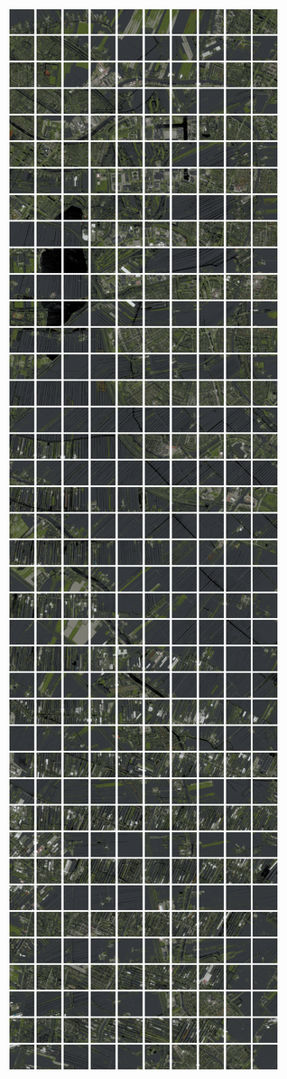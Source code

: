 <html>
<div>
<img src="https://github.com/HakkaTjakka/NL_TILE_MAP/blob/main/18/613/-1049/r.6130.-10490.png" height="44" width="44">
<img src="https://github.com/HakkaTjakka/NL_TILE_MAP/blob/main/18/613/-1049/r.6131.-10490.png" height="44" width="44">
<img src="https://github.com/HakkaTjakka/NL_TILE_MAP/blob/main/18/613/-1049/r.6132.-10490.png" height="44" width="44">
<img src="https://github.com/HakkaTjakka/NL_TILE_MAP/blob/main/18/613/-1049/r.6133.-10490.png" height="44" width="44">
<img src="https://github.com/HakkaTjakka/NL_TILE_MAP/blob/main/18/613/-1049/r.6134.-10490.png" height="44" width="44">
<img src="https://github.com/HakkaTjakka/NL_TILE_MAP/blob/main/18/613/-1049/r.6135.-10490.png" height="44" width="44">
<img src="https://github.com/HakkaTjakka/NL_TILE_MAP/blob/main/18/613/-1049/r.6136.-10490.png" height="44" width="44">
<img src="https://github.com/HakkaTjakka/NL_TILE_MAP/blob/main/18/613/-1049/r.6137.-10490.png" height="44" width="44">
<img src="https://github.com/HakkaTjakka/NL_TILE_MAP/blob/main/18/613/-1049/r.6138.-10490.png" height="44" width="44">
<img src="https://github.com/HakkaTjakka/NL_TILE_MAP/blob/main/18/613/-1049/r.6139.-10490.png" height="44" width="44">
<img src="https://github.com/HakkaTjakka/NL_TILE_MAP/blob/main/18/614/-1049/r.6140.-10490.png" height="44" width="44">
<img src="https://github.com/HakkaTjakka/NL_TILE_MAP/blob/main/18/614/-1049/r.6141.-10490.png" height="44" width="44">
<img src="https://github.com/HakkaTjakka/NL_TILE_MAP/blob/main/18/614/-1049/r.6142.-10490.png" height="44" width="44">
<img src="https://github.com/HakkaTjakka/NL_TILE_MAP/blob/main/18/614/-1049/r.6143.-10490.png" height="44" width="44">
<img src="https://github.com/HakkaTjakka/NL_TILE_MAP/blob/main/18/614/-1049/r.6144.-10490.png" height="44" width="44">
<img src="https://github.com/HakkaTjakka/NL_TILE_MAP/blob/main/18/614/-1049/r.6145.-10490.png" height="44" width="44">
<img src="https://github.com/HakkaTjakka/NL_TILE_MAP/blob/main/18/614/-1049/r.6146.-10490.png" height="44" width="44">
<img src="https://github.com/HakkaTjakka/NL_TILE_MAP/blob/main/18/614/-1049/r.6147.-10490.png" height="44" width="44">
<img src="https://github.com/HakkaTjakka/NL_TILE_MAP/blob/main/18/614/-1049/r.6148.-10490.png" height="44" width="44">
<img src="https://github.com/HakkaTjakka/NL_TILE_MAP/blob/main/18/614/-1049/r.6149.-10490.png" height="44" width="44">
<br>
<img src="https://github.com/HakkaTjakka/NL_TILE_MAP/blob/main/18/613/-1049/r.6130.-10489.png" height="44" width="44">
<img src="https://github.com/HakkaTjakka/NL_TILE_MAP/blob/main/18/613/-1049/r.6131.-10489.png" height="44" width="44">
<img src="https://github.com/HakkaTjakka/NL_TILE_MAP/blob/main/18/613/-1049/r.6132.-10489.png" height="44" width="44">
<img src="https://github.com/HakkaTjakka/NL_TILE_MAP/blob/main/18/613/-1049/r.6133.-10489.png" height="44" width="44">
<img src="https://github.com/HakkaTjakka/NL_TILE_MAP/blob/main/18/613/-1049/r.6134.-10489.png" height="44" width="44">
<img src="https://github.com/HakkaTjakka/NL_TILE_MAP/blob/main/18/613/-1049/r.6135.-10489.png" height="44" width="44">
<img src="https://github.com/HakkaTjakka/NL_TILE_MAP/blob/main/18/613/-1049/r.6136.-10489.png" height="44" width="44">
<img src="https://github.com/HakkaTjakka/NL_TILE_MAP/blob/main/18/613/-1049/r.6137.-10489.png" height="44" width="44">
<img src="https://github.com/HakkaTjakka/NL_TILE_MAP/blob/main/18/613/-1049/r.6138.-10489.png" height="44" width="44">
<img src="https://github.com/HakkaTjakka/NL_TILE_MAP/blob/main/18/613/-1049/r.6139.-10489.png" height="44" width="44">
<img src="https://github.com/HakkaTjakka/NL_TILE_MAP/blob/main/18/614/-1049/r.6140.-10489.png" height="44" width="44">
<img src="https://github.com/HakkaTjakka/NL_TILE_MAP/blob/main/18/614/-1049/r.6141.-10489.png" height="44" width="44">
<img src="https://github.com/HakkaTjakka/NL_TILE_MAP/blob/main/18/614/-1049/r.6142.-10489.png" height="44" width="44">
<img src="https://github.com/HakkaTjakka/NL_TILE_MAP/blob/main/18/614/-1049/r.6143.-10489.png" height="44" width="44">
<img src="https://github.com/HakkaTjakka/NL_TILE_MAP/blob/main/18/614/-1049/r.6144.-10489.png" height="44" width="44">
<img src="https://github.com/HakkaTjakka/NL_TILE_MAP/blob/main/18/614/-1049/r.6145.-10489.png" height="44" width="44">
<img src="https://github.com/HakkaTjakka/NL_TILE_MAP/blob/main/18/614/-1049/r.6146.-10489.png" height="44" width="44">
<img src="https://github.com/HakkaTjakka/NL_TILE_MAP/blob/main/18/614/-1049/r.6147.-10489.png" height="44" width="44">
<img src="https://github.com/HakkaTjakka/NL_TILE_MAP/blob/main/18/614/-1049/r.6148.-10489.png" height="44" width="44">
<img src="https://github.com/HakkaTjakka/NL_TILE_MAP/blob/main/18/614/-1049/r.6149.-10489.png" height="44" width="44">
<br>
<img src="https://github.com/HakkaTjakka/NL_TILE_MAP/blob/main/18/613/-1049/r.6130.-10488.png" height="44" width="44">
<img src="https://github.com/HakkaTjakka/NL_TILE_MAP/blob/main/18/613/-1049/r.6131.-10488.png" height="44" width="44">
<img src="https://github.com/HakkaTjakka/NL_TILE_MAP/blob/main/18/613/-1049/r.6132.-10488.png" height="44" width="44">
<img src="https://github.com/HakkaTjakka/NL_TILE_MAP/blob/main/18/613/-1049/r.6133.-10488.png" height="44" width="44">
<img src="https://github.com/HakkaTjakka/NL_TILE_MAP/blob/main/18/613/-1049/r.6134.-10488.png" height="44" width="44">
<img src="https://github.com/HakkaTjakka/NL_TILE_MAP/blob/main/18/613/-1049/r.6135.-10488.png" height="44" width="44">
<img src="https://github.com/HakkaTjakka/NL_TILE_MAP/blob/main/18/613/-1049/r.6136.-10488.png" height="44" width="44">
<img src="https://github.com/HakkaTjakka/NL_TILE_MAP/blob/main/18/613/-1049/r.6137.-10488.png" height="44" width="44">
<img src="https://github.com/HakkaTjakka/NL_TILE_MAP/blob/main/18/613/-1049/r.6138.-10488.png" height="44" width="44">
<img src="https://github.com/HakkaTjakka/NL_TILE_MAP/blob/main/18/613/-1049/r.6139.-10488.png" height="44" width="44">
<img src="https://github.com/HakkaTjakka/NL_TILE_MAP/blob/main/18/614/-1049/r.6140.-10488.png" height="44" width="44">
<img src="https://github.com/HakkaTjakka/NL_TILE_MAP/blob/main/18/614/-1049/r.6141.-10488.png" height="44" width="44">
<img src="https://github.com/HakkaTjakka/NL_TILE_MAP/blob/main/18/614/-1049/r.6142.-10488.png" height="44" width="44">
<img src="https://github.com/HakkaTjakka/NL_TILE_MAP/blob/main/18/614/-1049/r.6143.-10488.png" height="44" width="44">
<img src="https://github.com/HakkaTjakka/NL_TILE_MAP/blob/main/18/614/-1049/r.6144.-10488.png" height="44" width="44">
<img src="https://github.com/HakkaTjakka/NL_TILE_MAP/blob/main/18/614/-1049/r.6145.-10488.png" height="44" width="44">
<img src="https://github.com/HakkaTjakka/NL_TILE_MAP/blob/main/18/614/-1049/r.6146.-10488.png" height="44" width="44">
<img src="https://github.com/HakkaTjakka/NL_TILE_MAP/blob/main/18/614/-1049/r.6147.-10488.png" height="44" width="44">
<img src="https://github.com/HakkaTjakka/NL_TILE_MAP/blob/main/18/614/-1049/r.6148.-10488.png" height="44" width="44">
<img src="https://github.com/HakkaTjakka/NL_TILE_MAP/blob/main/18/614/-1049/r.6149.-10488.png" height="44" width="44">
<br>
<img src="https://github.com/HakkaTjakka/NL_TILE_MAP/blob/main/18/613/-1049/r.6130.-10487.png" height="44" width="44">
<img src="https://github.com/HakkaTjakka/NL_TILE_MAP/blob/main/18/613/-1049/r.6131.-10487.png" height="44" width="44">
<img src="https://github.com/HakkaTjakka/NL_TILE_MAP/blob/main/18/613/-1049/r.6132.-10487.png" height="44" width="44">
<img src="https://github.com/HakkaTjakka/NL_TILE_MAP/blob/main/18/613/-1049/r.6133.-10487.png" height="44" width="44">
<img src="https://github.com/HakkaTjakka/NL_TILE_MAP/blob/main/18/613/-1049/r.6134.-10487.png" height="44" width="44">
<img src="https://github.com/HakkaTjakka/NL_TILE_MAP/blob/main/18/613/-1049/r.6135.-10487.png" height="44" width="44">
<img src="https://github.com/HakkaTjakka/NL_TILE_MAP/blob/main/18/613/-1049/r.6136.-10487.png" height="44" width="44">
<img src="https://github.com/HakkaTjakka/NL_TILE_MAP/blob/main/18/613/-1049/r.6137.-10487.png" height="44" width="44">
<img src="https://github.com/HakkaTjakka/NL_TILE_MAP/blob/main/18/613/-1049/r.6138.-10487.png" height="44" width="44">
<img src="https://github.com/HakkaTjakka/NL_TILE_MAP/blob/main/18/613/-1049/r.6139.-10487.png" height="44" width="44">
<img src="https://github.com/HakkaTjakka/NL_TILE_MAP/blob/main/18/614/-1049/r.6140.-10487.png" height="44" width="44">
<img src="https://github.com/HakkaTjakka/NL_TILE_MAP/blob/main/18/614/-1049/r.6141.-10487.png" height="44" width="44">
<img src="https://github.com/HakkaTjakka/NL_TILE_MAP/blob/main/18/614/-1049/r.6142.-10487.png" height="44" width="44">
<img src="https://github.com/HakkaTjakka/NL_TILE_MAP/blob/main/18/614/-1049/r.6143.-10487.png" height="44" width="44">
<img src="https://github.com/HakkaTjakka/NL_TILE_MAP/blob/main/18/614/-1049/r.6144.-10487.png" height="44" width="44">
<img src="https://github.com/HakkaTjakka/NL_TILE_MAP/blob/main/18/614/-1049/r.6145.-10487.png" height="44" width="44">
<img src="https://github.com/HakkaTjakka/NL_TILE_MAP/blob/main/18/614/-1049/r.6146.-10487.png" height="44" width="44">
<img src="https://github.com/HakkaTjakka/NL_TILE_MAP/blob/main/18/614/-1049/r.6147.-10487.png" height="44" width="44">
<img src="https://github.com/HakkaTjakka/NL_TILE_MAP/blob/main/18/614/-1049/r.6148.-10487.png" height="44" width="44">
<img src="https://github.com/HakkaTjakka/NL_TILE_MAP/blob/main/18/614/-1049/r.6149.-10487.png" height="44" width="44">
<br>
<img src="https://github.com/HakkaTjakka/NL_TILE_MAP/blob/main/18/613/-1049/r.6130.-10486.png" height="44" width="44">
<img src="https://github.com/HakkaTjakka/NL_TILE_MAP/blob/main/18/613/-1049/r.6131.-10486.png" height="44" width="44">
<img src="https://github.com/HakkaTjakka/NL_TILE_MAP/blob/main/18/613/-1049/r.6132.-10486.png" height="44" width="44">
<img src="https://github.com/HakkaTjakka/NL_TILE_MAP/blob/main/18/613/-1049/r.6133.-10486.png" height="44" width="44">
<img src="https://github.com/HakkaTjakka/NL_TILE_MAP/blob/main/18/613/-1049/r.6134.-10486.png" height="44" width="44">
<img src="https://github.com/HakkaTjakka/NL_TILE_MAP/blob/main/18/613/-1049/r.6135.-10486.png" height="44" width="44">
<img src="https://github.com/HakkaTjakka/NL_TILE_MAP/blob/main/18/613/-1049/r.6136.-10486.png" height="44" width="44">
<img src="https://github.com/HakkaTjakka/NL_TILE_MAP/blob/main/18/613/-1049/r.6137.-10486.png" height="44" width="44">
<img src="https://github.com/HakkaTjakka/NL_TILE_MAP/blob/main/18/613/-1049/r.6138.-10486.png" height="44" width="44">
<img src="https://github.com/HakkaTjakka/NL_TILE_MAP/blob/main/18/613/-1049/r.6139.-10486.png" height="44" width="44">
<img src="https://github.com/HakkaTjakka/NL_TILE_MAP/blob/main/18/614/-1049/r.6140.-10486.png" height="44" width="44">
<img src="https://github.com/HakkaTjakka/NL_TILE_MAP/blob/main/18/614/-1049/r.6141.-10486.png" height="44" width="44">
<img src="https://github.com/HakkaTjakka/NL_TILE_MAP/blob/main/18/614/-1049/r.6142.-10486.png" height="44" width="44">
<img src="https://github.com/HakkaTjakka/NL_TILE_MAP/blob/main/18/614/-1049/r.6143.-10486.png" height="44" width="44">
<img src="https://github.com/HakkaTjakka/NL_TILE_MAP/blob/main/18/614/-1049/r.6144.-10486.png" height="44" width="44">
<img src="https://github.com/HakkaTjakka/NL_TILE_MAP/blob/main/18/614/-1049/r.6145.-10486.png" height="44" width="44">
<img src="https://github.com/HakkaTjakka/NL_TILE_MAP/blob/main/18/614/-1049/r.6146.-10486.png" height="44" width="44">
<img src="https://github.com/HakkaTjakka/NL_TILE_MAP/blob/main/18/614/-1049/r.6147.-10486.png" height="44" width="44">
<img src="https://github.com/HakkaTjakka/NL_TILE_MAP/blob/main/18/614/-1049/r.6148.-10486.png" height="44" width="44">
<img src="https://github.com/HakkaTjakka/NL_TILE_MAP/blob/main/18/614/-1049/r.6149.-10486.png" height="44" width="44">
<br>
<img src="https://github.com/HakkaTjakka/NL_TILE_MAP/blob/main/18/613/-1049/r.6130.-10485.png" height="44" width="44">
<img src="https://github.com/HakkaTjakka/NL_TILE_MAP/blob/main/18/613/-1049/r.6131.-10485.png" height="44" width="44">
<img src="https://github.com/HakkaTjakka/NL_TILE_MAP/blob/main/18/613/-1049/r.6132.-10485.png" height="44" width="44">
<img src="https://github.com/HakkaTjakka/NL_TILE_MAP/blob/main/18/613/-1049/r.6133.-10485.png" height="44" width="44">
<img src="https://github.com/HakkaTjakka/NL_TILE_MAP/blob/main/18/613/-1049/r.6134.-10485.png" height="44" width="44">
<img src="https://github.com/HakkaTjakka/NL_TILE_MAP/blob/main/18/613/-1049/r.6135.-10485.png" height="44" width="44">
<img src="https://github.com/HakkaTjakka/NL_TILE_MAP/blob/main/18/613/-1049/r.6136.-10485.png" height="44" width="44">
<img src="https://github.com/HakkaTjakka/NL_TILE_MAP/blob/main/18/613/-1049/r.6137.-10485.png" height="44" width="44">
<img src="https://github.com/HakkaTjakka/NL_TILE_MAP/blob/main/18/613/-1049/r.6138.-10485.png" height="44" width="44">
<img src="https://github.com/HakkaTjakka/NL_TILE_MAP/blob/main/18/613/-1049/r.6139.-10485.png" height="44" width="44">
<img src="https://github.com/HakkaTjakka/NL_TILE_MAP/blob/main/18/614/-1049/r.6140.-10485.png" height="44" width="44">
<img src="https://github.com/HakkaTjakka/NL_TILE_MAP/blob/main/18/614/-1049/r.6141.-10485.png" height="44" width="44">
<img src="https://github.com/HakkaTjakka/NL_TILE_MAP/blob/main/18/614/-1049/r.6142.-10485.png" height="44" width="44">
<img src="https://github.com/HakkaTjakka/NL_TILE_MAP/blob/main/18/614/-1049/r.6143.-10485.png" height="44" width="44">
<img src="https://github.com/HakkaTjakka/NL_TILE_MAP/blob/main/18/614/-1049/r.6144.-10485.png" height="44" width="44">
<img src="https://github.com/HakkaTjakka/NL_TILE_MAP/blob/main/18/614/-1049/r.6145.-10485.png" height="44" width="44">
<img src="https://github.com/HakkaTjakka/NL_TILE_MAP/blob/main/18/614/-1049/r.6146.-10485.png" height="44" width="44">
<img src="https://github.com/HakkaTjakka/NL_TILE_MAP/blob/main/18/614/-1049/r.6147.-10485.png" height="44" width="44">
<img src="https://github.com/HakkaTjakka/NL_TILE_MAP/blob/main/18/614/-1049/r.6148.-10485.png" height="44" width="44">
<img src="https://github.com/HakkaTjakka/NL_TILE_MAP/blob/main/18/614/-1049/r.6149.-10485.png" height="44" width="44">
<br>
<img src="https://github.com/HakkaTjakka/NL_TILE_MAP/blob/main/18/613/-1049/r.6130.-10484.png" height="44" width="44">
<img src="https://github.com/HakkaTjakka/NL_TILE_MAP/blob/main/18/613/-1049/r.6131.-10484.png" height="44" width="44">
<img src="https://github.com/HakkaTjakka/NL_TILE_MAP/blob/main/18/613/-1049/r.6132.-10484.png" height="44" width="44">
<img src="https://github.com/HakkaTjakka/NL_TILE_MAP/blob/main/18/613/-1049/r.6133.-10484.png" height="44" width="44">
<img src="https://github.com/HakkaTjakka/NL_TILE_MAP/blob/main/18/613/-1049/r.6134.-10484.png" height="44" width="44">
<img src="https://github.com/HakkaTjakka/NL_TILE_MAP/blob/main/18/613/-1049/r.6135.-10484.png" height="44" width="44">
<img src="https://github.com/HakkaTjakka/NL_TILE_MAP/blob/main/18/613/-1049/r.6136.-10484.png" height="44" width="44">
<img src="https://github.com/HakkaTjakka/NL_TILE_MAP/blob/main/18/613/-1049/r.6137.-10484.png" height="44" width="44">
<img src="https://github.com/HakkaTjakka/NL_TILE_MAP/blob/main/18/613/-1049/r.6138.-10484.png" height="44" width="44">
<img src="https://github.com/HakkaTjakka/NL_TILE_MAP/blob/main/18/613/-1049/r.6139.-10484.png" height="44" width="44">
<img src="https://github.com/HakkaTjakka/NL_TILE_MAP/blob/main/18/614/-1049/r.6140.-10484.png" height="44" width="44">
<img src="https://github.com/HakkaTjakka/NL_TILE_MAP/blob/main/18/614/-1049/r.6141.-10484.png" height="44" width="44">
<img src="https://github.com/HakkaTjakka/NL_TILE_MAP/blob/main/18/614/-1049/r.6142.-10484.png" height="44" width="44">
<img src="https://github.com/HakkaTjakka/NL_TILE_MAP/blob/main/18/614/-1049/r.6143.-10484.png" height="44" width="44">
<img src="https://github.com/HakkaTjakka/NL_TILE_MAP/blob/main/18/614/-1049/r.6144.-10484.png" height="44" width="44">
<img src="https://github.com/HakkaTjakka/NL_TILE_MAP/blob/main/18/614/-1049/r.6145.-10484.png" height="44" width="44">
<img src="https://github.com/HakkaTjakka/NL_TILE_MAP/blob/main/18/614/-1049/r.6146.-10484.png" height="44" width="44">
<img src="https://github.com/HakkaTjakka/NL_TILE_MAP/blob/main/18/614/-1049/r.6147.-10484.png" height="44" width="44">
<img src="https://github.com/HakkaTjakka/NL_TILE_MAP/blob/main/18/614/-1049/r.6148.-10484.png" height="44" width="44">
<img src="https://github.com/HakkaTjakka/NL_TILE_MAP/blob/main/18/614/-1049/r.6149.-10484.png" height="44" width="44">
<br>
<img src="https://github.com/HakkaTjakka/NL_TILE_MAP/blob/main/18/613/-1049/r.6130.-10483.png" height="44" width="44">
<img src="https://github.com/HakkaTjakka/NL_TILE_MAP/blob/main/18/613/-1049/r.6131.-10483.png" height="44" width="44">
<img src="https://github.com/HakkaTjakka/NL_TILE_MAP/blob/main/18/613/-1049/r.6132.-10483.png" height="44" width="44">
<img src="https://github.com/HakkaTjakka/NL_TILE_MAP/blob/main/18/613/-1049/r.6133.-10483.png" height="44" width="44">
<img src="https://github.com/HakkaTjakka/NL_TILE_MAP/blob/main/18/613/-1049/r.6134.-10483.png" height="44" width="44">
<img src="https://github.com/HakkaTjakka/NL_TILE_MAP/blob/main/18/613/-1049/r.6135.-10483.png" height="44" width="44">
<img src="https://github.com/HakkaTjakka/NL_TILE_MAP/blob/main/18/613/-1049/r.6136.-10483.png" height="44" width="44">
<img src="https://github.com/HakkaTjakka/NL_TILE_MAP/blob/main/18/613/-1049/r.6137.-10483.png" height="44" width="44">
<img src="https://github.com/HakkaTjakka/NL_TILE_MAP/blob/main/18/613/-1049/r.6138.-10483.png" height="44" width="44">
<img src="https://github.com/HakkaTjakka/NL_TILE_MAP/blob/main/18/613/-1049/r.6139.-10483.png" height="44" width="44">
<img src="https://github.com/HakkaTjakka/NL_TILE_MAP/blob/main/18/614/-1049/r.6140.-10483.png" height="44" width="44">
<img src="https://github.com/HakkaTjakka/NL_TILE_MAP/blob/main/18/614/-1049/r.6141.-10483.png" height="44" width="44">
<img src="https://github.com/HakkaTjakka/NL_TILE_MAP/blob/main/18/614/-1049/r.6142.-10483.png" height="44" width="44">
<img src="https://github.com/HakkaTjakka/NL_TILE_MAP/blob/main/18/614/-1049/r.6143.-10483.png" height="44" width="44">
<img src="https://github.com/HakkaTjakka/NL_TILE_MAP/blob/main/18/614/-1049/r.6144.-10483.png" height="44" width="44">
<img src="https://github.com/HakkaTjakka/NL_TILE_MAP/blob/main/18/614/-1049/r.6145.-10483.png" height="44" width="44">
<img src="https://github.com/HakkaTjakka/NL_TILE_MAP/blob/main/18/614/-1049/r.6146.-10483.png" height="44" width="44">
<img src="https://github.com/HakkaTjakka/NL_TILE_MAP/blob/main/18/614/-1049/r.6147.-10483.png" height="44" width="44">
<img src="https://github.com/HakkaTjakka/NL_TILE_MAP/blob/main/18/614/-1049/r.6148.-10483.png" height="44" width="44">
<img src="https://github.com/HakkaTjakka/NL_TILE_MAP/blob/main/18/614/-1049/r.6149.-10483.png" height="44" width="44">
<br>
<img src="https://github.com/HakkaTjakka/NL_TILE_MAP/blob/main/18/613/-1049/r.6130.-10482.png" height="44" width="44">
<img src="https://github.com/HakkaTjakka/NL_TILE_MAP/blob/main/18/613/-1049/r.6131.-10482.png" height="44" width="44">
<img src="https://github.com/HakkaTjakka/NL_TILE_MAP/blob/main/18/613/-1049/r.6132.-10482.png" height="44" width="44">
<img src="https://github.com/HakkaTjakka/NL_TILE_MAP/blob/main/18/613/-1049/r.6133.-10482.png" height="44" width="44">
<img src="https://github.com/HakkaTjakka/NL_TILE_MAP/blob/main/18/613/-1049/r.6134.-10482.png" height="44" width="44">
<img src="https://github.com/HakkaTjakka/NL_TILE_MAP/blob/main/18/613/-1049/r.6135.-10482.png" height="44" width="44">
<img src="https://github.com/HakkaTjakka/NL_TILE_MAP/blob/main/18/613/-1049/r.6136.-10482.png" height="44" width="44">
<img src="https://github.com/HakkaTjakka/NL_TILE_MAP/blob/main/18/613/-1049/r.6137.-10482.png" height="44" width="44">
<img src="https://github.com/HakkaTjakka/NL_TILE_MAP/blob/main/18/613/-1049/r.6138.-10482.png" height="44" width="44">
<img src="https://github.com/HakkaTjakka/NL_TILE_MAP/blob/main/18/613/-1049/r.6139.-10482.png" height="44" width="44">
<img src="https://github.com/HakkaTjakka/NL_TILE_MAP/blob/main/18/614/-1049/r.6140.-10482.png" height="44" width="44">
<img src="https://github.com/HakkaTjakka/NL_TILE_MAP/blob/main/18/614/-1049/r.6141.-10482.png" height="44" width="44">
<img src="https://github.com/HakkaTjakka/NL_TILE_MAP/blob/main/18/614/-1049/r.6142.-10482.png" height="44" width="44">
<img src="https://github.com/HakkaTjakka/NL_TILE_MAP/blob/main/18/614/-1049/r.6143.-10482.png" height="44" width="44">
<img src="https://github.com/HakkaTjakka/NL_TILE_MAP/blob/main/18/614/-1049/r.6144.-10482.png" height="44" width="44">
<img src="https://github.com/HakkaTjakka/NL_TILE_MAP/blob/main/18/614/-1049/r.6145.-10482.png" height="44" width="44">
<img src="https://github.com/HakkaTjakka/NL_TILE_MAP/blob/main/18/614/-1049/r.6146.-10482.png" height="44" width="44">
<img src="https://github.com/HakkaTjakka/NL_TILE_MAP/blob/main/18/614/-1049/r.6147.-10482.png" height="44" width="44">
<img src="https://github.com/HakkaTjakka/NL_TILE_MAP/blob/main/18/614/-1049/r.6148.-10482.png" height="44" width="44">
<img src="https://github.com/HakkaTjakka/NL_TILE_MAP/blob/main/18/614/-1049/r.6149.-10482.png" height="44" width="44">
<br>
<img src="https://github.com/HakkaTjakka/NL_TILE_MAP/blob/main/18/613/-1049/r.6130.-10481.png" height="44" width="44">
<img src="https://github.com/HakkaTjakka/NL_TILE_MAP/blob/main/18/613/-1049/r.6131.-10481.png" height="44" width="44">
<img src="https://github.com/HakkaTjakka/NL_TILE_MAP/blob/main/18/613/-1049/r.6132.-10481.png" height="44" width="44">
<img src="https://github.com/HakkaTjakka/NL_TILE_MAP/blob/main/18/613/-1049/r.6133.-10481.png" height="44" width="44">
<img src="https://github.com/HakkaTjakka/NL_TILE_MAP/blob/main/18/613/-1049/r.6134.-10481.png" height="44" width="44">
<img src="https://github.com/HakkaTjakka/NL_TILE_MAP/blob/main/18/613/-1049/r.6135.-10481.png" height="44" width="44">
<img src="https://github.com/HakkaTjakka/NL_TILE_MAP/blob/main/18/613/-1049/r.6136.-10481.png" height="44" width="44">
<img src="https://github.com/HakkaTjakka/NL_TILE_MAP/blob/main/18/613/-1049/r.6137.-10481.png" height="44" width="44">
<img src="https://github.com/HakkaTjakka/NL_TILE_MAP/blob/main/18/613/-1049/r.6138.-10481.png" height="44" width="44">
<img src="https://github.com/HakkaTjakka/NL_TILE_MAP/blob/main/18/613/-1049/r.6139.-10481.png" height="44" width="44">
<img src="https://github.com/HakkaTjakka/NL_TILE_MAP/blob/main/18/614/-1049/r.6140.-10481.png" height="44" width="44">
<img src="https://github.com/HakkaTjakka/NL_TILE_MAP/blob/main/18/614/-1049/r.6141.-10481.png" height="44" width="44">
<img src="https://github.com/HakkaTjakka/NL_TILE_MAP/blob/main/18/614/-1049/r.6142.-10481.png" height="44" width="44">
<img src="https://github.com/HakkaTjakka/NL_TILE_MAP/blob/main/18/614/-1049/r.6143.-10481.png" height="44" width="44">
<img src="https://github.com/HakkaTjakka/NL_TILE_MAP/blob/main/18/614/-1049/r.6144.-10481.png" height="44" width="44">
<img src="https://github.com/HakkaTjakka/NL_TILE_MAP/blob/main/18/614/-1049/r.6145.-10481.png" height="44" width="44">
<img src="https://github.com/HakkaTjakka/NL_TILE_MAP/blob/main/18/614/-1049/r.6146.-10481.png" height="44" width="44">
<img src="https://github.com/HakkaTjakka/NL_TILE_MAP/blob/main/18/614/-1049/r.6147.-10481.png" height="44" width="44">
<img src="https://github.com/HakkaTjakka/NL_TILE_MAP/blob/main/18/614/-1049/r.6148.-10481.png" height="44" width="44">
<img src="https://github.com/HakkaTjakka/NL_TILE_MAP/blob/main/18/614/-1049/r.6149.-10481.png" height="44" width="44">
<br>
<img src="https://github.com/HakkaTjakka/NL_TILE_MAP/blob/main/18/613/-1048/r.6130.-10480.png" height="44" width="44">
<img src="https://github.com/HakkaTjakka/NL_TILE_MAP/blob/main/18/613/-1048/r.6131.-10480.png" height="44" width="44">
<img src="https://github.com/HakkaTjakka/NL_TILE_MAP/blob/main/18/613/-1048/r.6132.-10480.png" height="44" width="44">
<img src="https://github.com/HakkaTjakka/NL_TILE_MAP/blob/main/18/613/-1048/r.6133.-10480.png" height="44" width="44">
<img src="https://github.com/HakkaTjakka/NL_TILE_MAP/blob/main/18/613/-1048/r.6134.-10480.png" height="44" width="44">
<img src="https://github.com/HakkaTjakka/NL_TILE_MAP/blob/main/18/613/-1048/r.6135.-10480.png" height="44" width="44">
<img src="https://github.com/HakkaTjakka/NL_TILE_MAP/blob/main/18/613/-1048/r.6136.-10480.png" height="44" width="44">
<img src="https://github.com/HakkaTjakka/NL_TILE_MAP/blob/main/18/613/-1048/r.6137.-10480.png" height="44" width="44">
<img src="https://github.com/HakkaTjakka/NL_TILE_MAP/blob/main/18/613/-1048/r.6138.-10480.png" height="44" width="44">
<img src="https://github.com/HakkaTjakka/NL_TILE_MAP/blob/main/18/613/-1048/r.6139.-10480.png" height="44" width="44">
<img src="https://github.com/HakkaTjakka/NL_TILE_MAP/blob/main/18/614/-1048/r.6140.-10480.png" height="44" width="44">
<img src="https://github.com/HakkaTjakka/NL_TILE_MAP/blob/main/18/614/-1048/r.6141.-10480.png" height="44" width="44">
<img src="https://github.com/HakkaTjakka/NL_TILE_MAP/blob/main/18/614/-1048/r.6142.-10480.png" height="44" width="44">
<img src="https://github.com/HakkaTjakka/NL_TILE_MAP/blob/main/18/614/-1048/r.6143.-10480.png" height="44" width="44">
<img src="https://github.com/HakkaTjakka/NL_TILE_MAP/blob/main/18/614/-1048/r.6144.-10480.png" height="44" width="44">
<img src="https://github.com/HakkaTjakka/NL_TILE_MAP/blob/main/18/614/-1048/r.6145.-10480.png" height="44" width="44">
<img src="https://github.com/HakkaTjakka/NL_TILE_MAP/blob/main/18/614/-1048/r.6146.-10480.png" height="44" width="44">
<img src="https://github.com/HakkaTjakka/NL_TILE_MAP/blob/main/18/614/-1048/r.6147.-10480.png" height="44" width="44">
<img src="https://github.com/HakkaTjakka/NL_TILE_MAP/blob/main/18/614/-1048/r.6148.-10480.png" height="44" width="44">
<img src="https://github.com/HakkaTjakka/NL_TILE_MAP/blob/main/18/614/-1048/r.6149.-10480.png" height="44" width="44">
<br>
<img src="https://github.com/HakkaTjakka/NL_TILE_MAP/blob/main/18/613/-1048/r.6130.-10479.png" height="44" width="44">
<img src="https://github.com/HakkaTjakka/NL_TILE_MAP/blob/main/18/613/-1048/r.6131.-10479.png" height="44" width="44">
<img src="https://github.com/HakkaTjakka/NL_TILE_MAP/blob/main/18/613/-1048/r.6132.-10479.png" height="44" width="44">
<img src="https://github.com/HakkaTjakka/NL_TILE_MAP/blob/main/18/613/-1048/r.6133.-10479.png" height="44" width="44">
<img src="https://github.com/HakkaTjakka/NL_TILE_MAP/blob/main/18/613/-1048/r.6134.-10479.png" height="44" width="44">
<img src="https://github.com/HakkaTjakka/NL_TILE_MAP/blob/main/18/613/-1048/r.6135.-10479.png" height="44" width="44">
<img src="https://github.com/HakkaTjakka/NL_TILE_MAP/blob/main/18/613/-1048/r.6136.-10479.png" height="44" width="44">
<img src="https://github.com/HakkaTjakka/NL_TILE_MAP/blob/main/18/613/-1048/r.6137.-10479.png" height="44" width="44">
<img src="https://github.com/HakkaTjakka/NL_TILE_MAP/blob/main/18/613/-1048/r.6138.-10479.png" height="44" width="44">
<img src="https://github.com/HakkaTjakka/NL_TILE_MAP/blob/main/18/613/-1048/r.6139.-10479.png" height="44" width="44">
<img src="https://github.com/HakkaTjakka/NL_TILE_MAP/blob/main/18/614/-1048/r.6140.-10479.png" height="44" width="44">
<img src="https://github.com/HakkaTjakka/NL_TILE_MAP/blob/main/18/614/-1048/r.6141.-10479.png" height="44" width="44">
<img src="https://github.com/HakkaTjakka/NL_TILE_MAP/blob/main/18/614/-1048/r.6142.-10479.png" height="44" width="44">
<img src="https://github.com/HakkaTjakka/NL_TILE_MAP/blob/main/18/614/-1048/r.6143.-10479.png" height="44" width="44">
<img src="https://github.com/HakkaTjakka/NL_TILE_MAP/blob/main/18/614/-1048/r.6144.-10479.png" height="44" width="44">
<img src="https://github.com/HakkaTjakka/NL_TILE_MAP/blob/main/18/614/-1048/r.6145.-10479.png" height="44" width="44">
<img src="https://github.com/HakkaTjakka/NL_TILE_MAP/blob/main/18/614/-1048/r.6146.-10479.png" height="44" width="44">
<img src="https://github.com/HakkaTjakka/NL_TILE_MAP/blob/main/18/614/-1048/r.6147.-10479.png" height="44" width="44">
<img src="https://github.com/HakkaTjakka/NL_TILE_MAP/blob/main/18/614/-1048/r.6148.-10479.png" height="44" width="44">
<img src="https://github.com/HakkaTjakka/NL_TILE_MAP/blob/main/18/614/-1048/r.6149.-10479.png" height="44" width="44">
<br>
<img src="https://github.com/HakkaTjakka/NL_TILE_MAP/blob/main/18/613/-1048/r.6130.-10478.png" height="44" width="44">
<img src="https://github.com/HakkaTjakka/NL_TILE_MAP/blob/main/18/613/-1048/r.6131.-10478.png" height="44" width="44">
<img src="https://github.com/HakkaTjakka/NL_TILE_MAP/blob/main/18/613/-1048/r.6132.-10478.png" height="44" width="44">
<img src="https://github.com/HakkaTjakka/NL_TILE_MAP/blob/main/18/613/-1048/r.6133.-10478.png" height="44" width="44">
<img src="https://github.com/HakkaTjakka/NL_TILE_MAP/blob/main/18/613/-1048/r.6134.-10478.png" height="44" width="44">
<img src="https://github.com/HakkaTjakka/NL_TILE_MAP/blob/main/18/613/-1048/r.6135.-10478.png" height="44" width="44">
<img src="https://github.com/HakkaTjakka/NL_TILE_MAP/blob/main/18/613/-1048/r.6136.-10478.png" height="44" width="44">
<img src="https://github.com/HakkaTjakka/NL_TILE_MAP/blob/main/18/613/-1048/r.6137.-10478.png" height="44" width="44">
<img src="https://github.com/HakkaTjakka/NL_TILE_MAP/blob/main/18/613/-1048/r.6138.-10478.png" height="44" width="44">
<img src="https://github.com/HakkaTjakka/NL_TILE_MAP/blob/main/18/613/-1048/r.6139.-10478.png" height="44" width="44">
<img src="https://github.com/HakkaTjakka/NL_TILE_MAP/blob/main/18/614/-1048/r.6140.-10478.png" height="44" width="44">
<img src="https://github.com/HakkaTjakka/NL_TILE_MAP/blob/main/18/614/-1048/r.6141.-10478.png" height="44" width="44">
<img src="https://github.com/HakkaTjakka/NL_TILE_MAP/blob/main/18/614/-1048/r.6142.-10478.png" height="44" width="44">
<img src="https://github.com/HakkaTjakka/NL_TILE_MAP/blob/main/18/614/-1048/r.6143.-10478.png" height="44" width="44">
<img src="https://github.com/HakkaTjakka/NL_TILE_MAP/blob/main/18/614/-1048/r.6144.-10478.png" height="44" width="44">
<img src="https://github.com/HakkaTjakka/NL_TILE_MAP/blob/main/18/614/-1048/r.6145.-10478.png" height="44" width="44">
<img src="https://github.com/HakkaTjakka/NL_TILE_MAP/blob/main/18/614/-1048/r.6146.-10478.png" height="44" width="44">
<img src="https://github.com/HakkaTjakka/NL_TILE_MAP/blob/main/18/614/-1048/r.6147.-10478.png" height="44" width="44">
<img src="https://github.com/HakkaTjakka/NL_TILE_MAP/blob/main/18/614/-1048/r.6148.-10478.png" height="44" width="44">
<img src="https://github.com/HakkaTjakka/NL_TILE_MAP/blob/main/18/614/-1048/r.6149.-10478.png" height="44" width="44">
<br>
<img src="https://github.com/HakkaTjakka/NL_TILE_MAP/blob/main/18/613/-1048/r.6130.-10477.png" height="44" width="44">
<img src="https://github.com/HakkaTjakka/NL_TILE_MAP/blob/main/18/613/-1048/r.6131.-10477.png" height="44" width="44">
<img src="https://github.com/HakkaTjakka/NL_TILE_MAP/blob/main/18/613/-1048/r.6132.-10477.png" height="44" width="44">
<img src="https://github.com/HakkaTjakka/NL_TILE_MAP/blob/main/18/613/-1048/r.6133.-10477.png" height="44" width="44">
<img src="https://github.com/HakkaTjakka/NL_TILE_MAP/blob/main/18/613/-1048/r.6134.-10477.png" height="44" width="44">
<img src="https://github.com/HakkaTjakka/NL_TILE_MAP/blob/main/18/613/-1048/r.6135.-10477.png" height="44" width="44">
<img src="https://github.com/HakkaTjakka/NL_TILE_MAP/blob/main/18/613/-1048/r.6136.-10477.png" height="44" width="44">
<img src="https://github.com/HakkaTjakka/NL_TILE_MAP/blob/main/18/613/-1048/r.6137.-10477.png" height="44" width="44">
<img src="https://github.com/HakkaTjakka/NL_TILE_MAP/blob/main/18/613/-1048/r.6138.-10477.png" height="44" width="44">
<img src="https://github.com/HakkaTjakka/NL_TILE_MAP/blob/main/18/613/-1048/r.6139.-10477.png" height="44" width="44">
<img src="https://github.com/HakkaTjakka/NL_TILE_MAP/blob/main/18/614/-1048/r.6140.-10477.png" height="44" width="44">
<img src="https://github.com/HakkaTjakka/NL_TILE_MAP/blob/main/18/614/-1048/r.6141.-10477.png" height="44" width="44">
<img src="https://github.com/HakkaTjakka/NL_TILE_MAP/blob/main/18/614/-1048/r.6142.-10477.png" height="44" width="44">
<img src="https://github.com/HakkaTjakka/NL_TILE_MAP/blob/main/18/614/-1048/r.6143.-10477.png" height="44" width="44">
<img src="https://github.com/HakkaTjakka/NL_TILE_MAP/blob/main/18/614/-1048/r.6144.-10477.png" height="44" width="44">
<img src="https://github.com/HakkaTjakka/NL_TILE_MAP/blob/main/18/614/-1048/r.6145.-10477.png" height="44" width="44">
<img src="https://github.com/HakkaTjakka/NL_TILE_MAP/blob/main/18/614/-1048/r.6146.-10477.png" height="44" width="44">
<img src="https://github.com/HakkaTjakka/NL_TILE_MAP/blob/main/18/614/-1048/r.6147.-10477.png" height="44" width="44">
<img src="https://github.com/HakkaTjakka/NL_TILE_MAP/blob/main/18/614/-1048/r.6148.-10477.png" height="44" width="44">
<img src="https://github.com/HakkaTjakka/NL_TILE_MAP/blob/main/18/614/-1048/r.6149.-10477.png" height="44" width="44">
<br>
<img src="https://github.com/HakkaTjakka/NL_TILE_MAP/blob/main/18/613/-1048/r.6130.-10476.png" height="44" width="44">
<img src="https://github.com/HakkaTjakka/NL_TILE_MAP/blob/main/18/613/-1048/r.6131.-10476.png" height="44" width="44">
<img src="https://github.com/HakkaTjakka/NL_TILE_MAP/blob/main/18/613/-1048/r.6132.-10476.png" height="44" width="44">
<img src="https://github.com/HakkaTjakka/NL_TILE_MAP/blob/main/18/613/-1048/r.6133.-10476.png" height="44" width="44">
<img src="https://github.com/HakkaTjakka/NL_TILE_MAP/blob/main/18/613/-1048/r.6134.-10476.png" height="44" width="44">
<img src="https://github.com/HakkaTjakka/NL_TILE_MAP/blob/main/18/613/-1048/r.6135.-10476.png" height="44" width="44">
<img src="https://github.com/HakkaTjakka/NL_TILE_MAP/blob/main/18/613/-1048/r.6136.-10476.png" height="44" width="44">
<img src="https://github.com/HakkaTjakka/NL_TILE_MAP/blob/main/18/613/-1048/r.6137.-10476.png" height="44" width="44">
<img src="https://github.com/HakkaTjakka/NL_TILE_MAP/blob/main/18/613/-1048/r.6138.-10476.png" height="44" width="44">
<img src="https://github.com/HakkaTjakka/NL_TILE_MAP/blob/main/18/613/-1048/r.6139.-10476.png" height="44" width="44">
<img src="https://github.com/HakkaTjakka/NL_TILE_MAP/blob/main/18/614/-1048/r.6140.-10476.png" height="44" width="44">
<img src="https://github.com/HakkaTjakka/NL_TILE_MAP/blob/main/18/614/-1048/r.6141.-10476.png" height="44" width="44">
<img src="https://github.com/HakkaTjakka/NL_TILE_MAP/blob/main/18/614/-1048/r.6142.-10476.png" height="44" width="44">
<img src="https://github.com/HakkaTjakka/NL_TILE_MAP/blob/main/18/614/-1048/r.6143.-10476.png" height="44" width="44">
<img src="https://github.com/HakkaTjakka/NL_TILE_MAP/blob/main/18/614/-1048/r.6144.-10476.png" height="44" width="44">
<img src="https://github.com/HakkaTjakka/NL_TILE_MAP/blob/main/18/614/-1048/r.6145.-10476.png" height="44" width="44">
<img src="https://github.com/HakkaTjakka/NL_TILE_MAP/blob/main/18/614/-1048/r.6146.-10476.png" height="44" width="44">
<img src="https://github.com/HakkaTjakka/NL_TILE_MAP/blob/main/18/614/-1048/r.6147.-10476.png" height="44" width="44">
<img src="https://github.com/HakkaTjakka/NL_TILE_MAP/blob/main/18/614/-1048/r.6148.-10476.png" height="44" width="44">
<img src="https://github.com/HakkaTjakka/NL_TILE_MAP/blob/main/18/614/-1048/r.6149.-10476.png" height="44" width="44">
<br>
<img src="https://github.com/HakkaTjakka/NL_TILE_MAP/blob/main/18/613/-1048/r.6130.-10475.png" height="44" width="44">
<img src="https://github.com/HakkaTjakka/NL_TILE_MAP/blob/main/18/613/-1048/r.6131.-10475.png" height="44" width="44">
<img src="https://github.com/HakkaTjakka/NL_TILE_MAP/blob/main/18/613/-1048/r.6132.-10475.png" height="44" width="44">
<img src="https://github.com/HakkaTjakka/NL_TILE_MAP/blob/main/18/613/-1048/r.6133.-10475.png" height="44" width="44">
<img src="https://github.com/HakkaTjakka/NL_TILE_MAP/blob/main/18/613/-1048/r.6134.-10475.png" height="44" width="44">
<img src="https://github.com/HakkaTjakka/NL_TILE_MAP/blob/main/18/613/-1048/r.6135.-10475.png" height="44" width="44">
<img src="https://github.com/HakkaTjakka/NL_TILE_MAP/blob/main/18/613/-1048/r.6136.-10475.png" height="44" width="44">
<img src="https://github.com/HakkaTjakka/NL_TILE_MAP/blob/main/18/613/-1048/r.6137.-10475.png" height="44" width="44">
<img src="https://github.com/HakkaTjakka/NL_TILE_MAP/blob/main/18/613/-1048/r.6138.-10475.png" height="44" width="44">
<img src="https://github.com/HakkaTjakka/NL_TILE_MAP/blob/main/18/613/-1048/r.6139.-10475.png" height="44" width="44">
<img src="https://github.com/HakkaTjakka/NL_TILE_MAP/blob/main/18/614/-1048/r.6140.-10475.png" height="44" width="44">
<img src="https://github.com/HakkaTjakka/NL_TILE_MAP/blob/main/18/614/-1048/r.6141.-10475.png" height="44" width="44">
<img src="https://github.com/HakkaTjakka/NL_TILE_MAP/blob/main/18/614/-1048/r.6142.-10475.png" height="44" width="44">
<img src="https://github.com/HakkaTjakka/NL_TILE_MAP/blob/main/18/614/-1048/r.6143.-10475.png" height="44" width="44">
<img src="https://github.com/HakkaTjakka/NL_TILE_MAP/blob/main/18/614/-1048/r.6144.-10475.png" height="44" width="44">
<img src="https://github.com/HakkaTjakka/NL_TILE_MAP/blob/main/18/614/-1048/r.6145.-10475.png" height="44" width="44">
<img src="https://github.com/HakkaTjakka/NL_TILE_MAP/blob/main/18/614/-1048/r.6146.-10475.png" height="44" width="44">
<img src="https://github.com/HakkaTjakka/NL_TILE_MAP/blob/main/18/614/-1048/r.6147.-10475.png" height="44" width="44">
<img src="https://github.com/HakkaTjakka/NL_TILE_MAP/blob/main/18/614/-1048/r.6148.-10475.png" height="44" width="44">
<img src="https://github.com/HakkaTjakka/NL_TILE_MAP/blob/main/18/614/-1048/r.6149.-10475.png" height="44" width="44">
<br>
<img src="https://github.com/HakkaTjakka/NL_TILE_MAP/blob/main/18/613/-1048/r.6130.-10474.png" height="44" width="44">
<img src="https://github.com/HakkaTjakka/NL_TILE_MAP/blob/main/18/613/-1048/r.6131.-10474.png" height="44" width="44">
<img src="https://github.com/HakkaTjakka/NL_TILE_MAP/blob/main/18/613/-1048/r.6132.-10474.png" height="44" width="44">
<img src="https://github.com/HakkaTjakka/NL_TILE_MAP/blob/main/18/613/-1048/r.6133.-10474.png" height="44" width="44">
<img src="https://github.com/HakkaTjakka/NL_TILE_MAP/blob/main/18/613/-1048/r.6134.-10474.png" height="44" width="44">
<img src="https://github.com/HakkaTjakka/NL_TILE_MAP/blob/main/18/613/-1048/r.6135.-10474.png" height="44" width="44">
<img src="https://github.com/HakkaTjakka/NL_TILE_MAP/blob/main/18/613/-1048/r.6136.-10474.png" height="44" width="44">
<img src="https://github.com/HakkaTjakka/NL_TILE_MAP/blob/main/18/613/-1048/r.6137.-10474.png" height="44" width="44">
<img src="https://github.com/HakkaTjakka/NL_TILE_MAP/blob/main/18/613/-1048/r.6138.-10474.png" height="44" width="44">
<img src="https://github.com/HakkaTjakka/NL_TILE_MAP/blob/main/18/613/-1048/r.6139.-10474.png" height="44" width="44">
<img src="https://github.com/HakkaTjakka/NL_TILE_MAP/blob/main/18/614/-1048/r.6140.-10474.png" height="44" width="44">
<img src="https://github.com/HakkaTjakka/NL_TILE_MAP/blob/main/18/614/-1048/r.6141.-10474.png" height="44" width="44">
<img src="https://github.com/HakkaTjakka/NL_TILE_MAP/blob/main/18/614/-1048/r.6142.-10474.png" height="44" width="44">
<img src="https://github.com/HakkaTjakka/NL_TILE_MAP/blob/main/18/614/-1048/r.6143.-10474.png" height="44" width="44">
<img src="https://github.com/HakkaTjakka/NL_TILE_MAP/blob/main/18/614/-1048/r.6144.-10474.png" height="44" width="44">
<img src="https://github.com/HakkaTjakka/NL_TILE_MAP/blob/main/18/614/-1048/r.6145.-10474.png" height="44" width="44">
<img src="https://github.com/HakkaTjakka/NL_TILE_MAP/blob/main/18/614/-1048/r.6146.-10474.png" height="44" width="44">
<img src="https://github.com/HakkaTjakka/NL_TILE_MAP/blob/main/18/614/-1048/r.6147.-10474.png" height="44" width="44">
<img src="https://github.com/HakkaTjakka/NL_TILE_MAP/blob/main/18/614/-1048/r.6148.-10474.png" height="44" width="44">
<img src="https://github.com/HakkaTjakka/NL_TILE_MAP/blob/main/18/614/-1048/r.6149.-10474.png" height="44" width="44">
<br>
<img src="https://github.com/HakkaTjakka/NL_TILE_MAP/blob/main/18/613/-1048/r.6130.-10473.png" height="44" width="44">
<img src="https://github.com/HakkaTjakka/NL_TILE_MAP/blob/main/18/613/-1048/r.6131.-10473.png" height="44" width="44">
<img src="https://github.com/HakkaTjakka/NL_TILE_MAP/blob/main/18/613/-1048/r.6132.-10473.png" height="44" width="44">
<img src="https://github.com/HakkaTjakka/NL_TILE_MAP/blob/main/18/613/-1048/r.6133.-10473.png" height="44" width="44">
<img src="https://github.com/HakkaTjakka/NL_TILE_MAP/blob/main/18/613/-1048/r.6134.-10473.png" height="44" width="44">
<img src="https://github.com/HakkaTjakka/NL_TILE_MAP/blob/main/18/613/-1048/r.6135.-10473.png" height="44" width="44">
<img src="https://github.com/HakkaTjakka/NL_TILE_MAP/blob/main/18/613/-1048/r.6136.-10473.png" height="44" width="44">
<img src="https://github.com/HakkaTjakka/NL_TILE_MAP/blob/main/18/613/-1048/r.6137.-10473.png" height="44" width="44">
<img src="https://github.com/HakkaTjakka/NL_TILE_MAP/blob/main/18/613/-1048/r.6138.-10473.png" height="44" width="44">
<img src="https://github.com/HakkaTjakka/NL_TILE_MAP/blob/main/18/613/-1048/r.6139.-10473.png" height="44" width="44">
<img src="https://github.com/HakkaTjakka/NL_TILE_MAP/blob/main/18/614/-1048/r.6140.-10473.png" height="44" width="44">
<img src="https://github.com/HakkaTjakka/NL_TILE_MAP/blob/main/18/614/-1048/r.6141.-10473.png" height="44" width="44">
<img src="https://github.com/HakkaTjakka/NL_TILE_MAP/blob/main/18/614/-1048/r.6142.-10473.png" height="44" width="44">
<img src="https://github.com/HakkaTjakka/NL_TILE_MAP/blob/main/18/614/-1048/r.6143.-10473.png" height="44" width="44">
<img src="https://github.com/HakkaTjakka/NL_TILE_MAP/blob/main/18/614/-1048/r.6144.-10473.png" height="44" width="44">
<img src="https://github.com/HakkaTjakka/NL_TILE_MAP/blob/main/18/614/-1048/r.6145.-10473.png" height="44" width="44">
<img src="https://github.com/HakkaTjakka/NL_TILE_MAP/blob/main/18/614/-1048/r.6146.-10473.png" height="44" width="44">
<img src="https://github.com/HakkaTjakka/NL_TILE_MAP/blob/main/18/614/-1048/r.6147.-10473.png" height="44" width="44">
<img src="https://github.com/HakkaTjakka/NL_TILE_MAP/blob/main/18/614/-1048/r.6148.-10473.png" height="44" width="44">
<img src="https://github.com/HakkaTjakka/NL_TILE_MAP/blob/main/18/614/-1048/r.6149.-10473.png" height="44" width="44">
<br>
<img src="https://github.com/HakkaTjakka/NL_TILE_MAP/blob/main/18/613/-1048/r.6130.-10472.png" height="44" width="44">
<img src="https://github.com/HakkaTjakka/NL_TILE_MAP/blob/main/18/613/-1048/r.6131.-10472.png" height="44" width="44">
<img src="https://github.com/HakkaTjakka/NL_TILE_MAP/blob/main/18/613/-1048/r.6132.-10472.png" height="44" width="44">
<img src="https://github.com/HakkaTjakka/NL_TILE_MAP/blob/main/18/613/-1048/r.6133.-10472.png" height="44" width="44">
<img src="https://github.com/HakkaTjakka/NL_TILE_MAP/blob/main/18/613/-1048/r.6134.-10472.png" height="44" width="44">
<img src="https://github.com/HakkaTjakka/NL_TILE_MAP/blob/main/18/613/-1048/r.6135.-10472.png" height="44" width="44">
<img src="https://github.com/HakkaTjakka/NL_TILE_MAP/blob/main/18/613/-1048/r.6136.-10472.png" height="44" width="44">
<img src="https://github.com/HakkaTjakka/NL_TILE_MAP/blob/main/18/613/-1048/r.6137.-10472.png" height="44" width="44">
<img src="https://github.com/HakkaTjakka/NL_TILE_MAP/blob/main/18/613/-1048/r.6138.-10472.png" height="44" width="44">
<img src="https://github.com/HakkaTjakka/NL_TILE_MAP/blob/main/18/613/-1048/r.6139.-10472.png" height="44" width="44">
<img src="https://github.com/HakkaTjakka/NL_TILE_MAP/blob/main/18/614/-1048/r.6140.-10472.png" height="44" width="44">
<img src="https://github.com/HakkaTjakka/NL_TILE_MAP/blob/main/18/614/-1048/r.6141.-10472.png" height="44" width="44">
<img src="https://github.com/HakkaTjakka/NL_TILE_MAP/blob/main/18/614/-1048/r.6142.-10472.png" height="44" width="44">
<img src="https://github.com/HakkaTjakka/NL_TILE_MAP/blob/main/18/614/-1048/r.6143.-10472.png" height="44" width="44">
<img src="https://github.com/HakkaTjakka/NL_TILE_MAP/blob/main/18/614/-1048/r.6144.-10472.png" height="44" width="44">
<img src="https://github.com/HakkaTjakka/NL_TILE_MAP/blob/main/18/614/-1048/r.6145.-10472.png" height="44" width="44">
<img src="https://github.com/HakkaTjakka/NL_TILE_MAP/blob/main/18/614/-1048/r.6146.-10472.png" height="44" width="44">
<img src="https://github.com/HakkaTjakka/NL_TILE_MAP/blob/main/18/614/-1048/r.6147.-10472.png" height="44" width="44">
<img src="https://github.com/HakkaTjakka/NL_TILE_MAP/blob/main/18/614/-1048/r.6148.-10472.png" height="44" width="44">
<img src="https://github.com/HakkaTjakka/NL_TILE_MAP/blob/main/18/614/-1048/r.6149.-10472.png" height="44" width="44">
<br>
<img src="https://github.com/HakkaTjakka/NL_TILE_MAP/blob/main/18/613/-1048/r.6130.-10471.png" height="44" width="44">
<img src="https://github.com/HakkaTjakka/NL_TILE_MAP/blob/main/18/613/-1048/r.6131.-10471.png" height="44" width="44">
<img src="https://github.com/HakkaTjakka/NL_TILE_MAP/blob/main/18/613/-1048/r.6132.-10471.png" height="44" width="44">
<img src="https://github.com/HakkaTjakka/NL_TILE_MAP/blob/main/18/613/-1048/r.6133.-10471.png" height="44" width="44">
<img src="https://github.com/HakkaTjakka/NL_TILE_MAP/blob/main/18/613/-1048/r.6134.-10471.png" height="44" width="44">
<img src="https://github.com/HakkaTjakka/NL_TILE_MAP/blob/main/18/613/-1048/r.6135.-10471.png" height="44" width="44">
<img src="https://github.com/HakkaTjakka/NL_TILE_MAP/blob/main/18/613/-1048/r.6136.-10471.png" height="44" width="44">
<img src="https://github.com/HakkaTjakka/NL_TILE_MAP/blob/main/18/613/-1048/r.6137.-10471.png" height="44" width="44">
<img src="https://github.com/HakkaTjakka/NL_TILE_MAP/blob/main/18/613/-1048/r.6138.-10471.png" height="44" width="44">
<img src="https://github.com/HakkaTjakka/NL_TILE_MAP/blob/main/18/613/-1048/r.6139.-10471.png" height="44" width="44">
<img src="https://github.com/HakkaTjakka/NL_TILE_MAP/blob/main/18/614/-1048/r.6140.-10471.png" height="44" width="44">
<img src="https://github.com/HakkaTjakka/NL_TILE_MAP/blob/main/18/614/-1048/r.6141.-10471.png" height="44" width="44">
<img src="https://github.com/HakkaTjakka/NL_TILE_MAP/blob/main/18/614/-1048/r.6142.-10471.png" height="44" width="44">
<img src="https://github.com/HakkaTjakka/NL_TILE_MAP/blob/main/18/614/-1048/r.6143.-10471.png" height="44" width="44">
<img src="https://github.com/HakkaTjakka/NL_TILE_MAP/blob/main/18/614/-1048/r.6144.-10471.png" height="44" width="44">
<img src="https://github.com/HakkaTjakka/NL_TILE_MAP/blob/main/18/614/-1048/r.6145.-10471.png" height="44" width="44">
<img src="https://github.com/HakkaTjakka/NL_TILE_MAP/blob/main/18/614/-1048/r.6146.-10471.png" height="44" width="44">
<img src="https://github.com/HakkaTjakka/NL_TILE_MAP/blob/main/18/614/-1048/r.6147.-10471.png" height="44" width="44">
<img src="https://github.com/HakkaTjakka/NL_TILE_MAP/blob/main/18/614/-1048/r.6148.-10471.png" height="44" width="44">
<img src="https://github.com/HakkaTjakka/NL_TILE_MAP/blob/main/18/614/-1048/r.6149.-10471.png" height="44" width="44">
<br>
</div>
</html>
